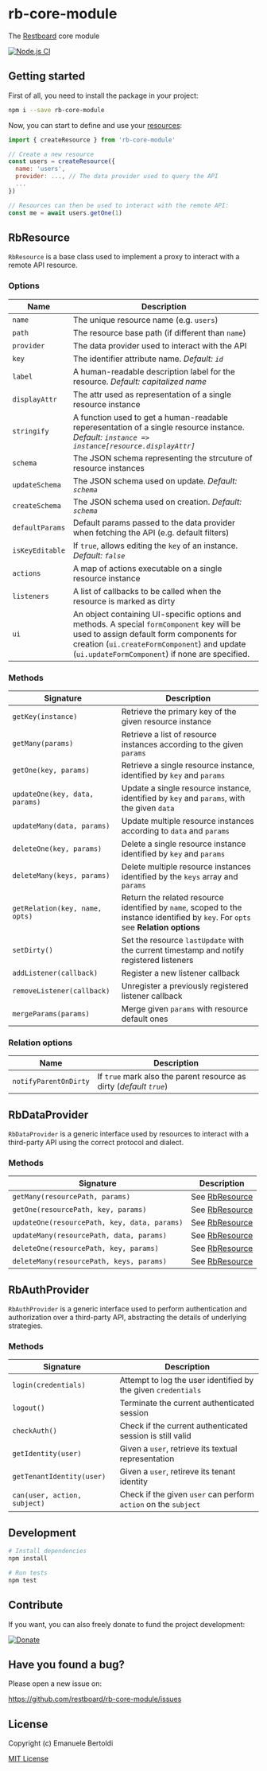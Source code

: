 # rb-core-module

The [Restboard](https://restboard.github.io/) core module

[![Node.js CI](https://github.com/restboard/rb-core-module/actions/workflows/node.js.yml/badge.svg)](https://github.com/restboard/rb-core-module/actions/workflows/node.js.yml)

## Getting started

First of all, you need to install the package in your project:

```bash
npm i --save rb-core-module
```

Now, you can start to define and use your [resources](#RbResource):

```js
import { createResource } from 'rb-core-module'

// Create a new resource
const users = createResource({
  name: 'users',
  provider: ..., // The data provider used to query the API
  ...
})

// Resources can then be used to interact with the remote API:
const me = await users.getOne(1)
```

## RbResource

`RbResource` is a base class used to implement a proxy to interact with a remote API resource.

### Options

| Name            | Description                                                                                                                                                                                                                             |
| --------------- | --------------------------------------------------------------------------------------------------------------------------------------------------------------------------------------------------------------------------------------- |
| `name`          | The unique resource name (e.g. `users`)                                                                                                                                                                                                 |
| `path`          | The resource base path (if different than `name`)                                                                                                                                                                                       |
| `provider`      | The data provider used to interact with the API                                                                                                                                                                                         |
| `key`           | The identifier attribute name. _Default: `id`_                                                                                                                                                                                          |
| `label`         | A human-readable description label for the resource. _Default: capitalized name_                                                                                                                                                        |
| `displayAttr`   | The attr used as representation of a single resource instance                                                                                                                                                                           |
| `stringify`     | A function used to get a human-readable reperesentation of a single resource instance. _Default: `instance => instance[resource.displayAttr]`_                                                                                          |
| `schema`        | The JSON schema representing the strcuture of resource instances                                                                                                                                                                        |
| `updateSchema`  | The JSON schema used on update. _Default: `schema`_                                                                                                                                                                                     |
| `createSchema`  | The JSON schema used on creation. _Default: `schema`_                                                                                                                                                                                   |
| `defaultParams` | Default params passed to the data provider when fetching the API (e.g. default filters)                                                                                                                                                 |
| `isKeyEditable` | If `true`, allows editing the `key` of an instance. _Default: `false`_                                                                                                                                                                  |
| `actions`       | A map of actions executable on a single resource instance                                                                                                                                                                               |
| `listeners`     | A list of callbacks to be called when the resource is marked as dirty                                                                                                                                                                   |
| `ui`            | An object containing UI-specific options and methods. A special `formComponent` key will be used to assign default form components for creation (`ui.createFormComponent`) and update (`ui.updateFormComponent`) if none are specified. |

### Methods

| Signature                      | Description    |
| ------------------------------ | -------------- |
| `getKey(instance)`             | Retrieve the primary key of the given resource instance |
| `getMany(params)`              | Retrieve a list of resource instances according to the given `params` |
| `getOne(key, params)`          | Retrieve a single resource instance, identified by `key` and `params` |
| `updateOne(key, data, params)` | Update a single resource instance, identified by `key` and `params`, with the given `data` |
| `updateMany(data, params)`     | Update multiple resource instances according to `data` and `params` |
| `deleteOne(key, params)`       | Delete a single resource instance identified by `key` and `params` |
| `deleteMany(keys, params)`     | Delete multiple resource instances identified by the `keys` array and `params` |
| `getRelation(key, name, opts)` | Return the related resource identified by `name`, scoped to the instance identified by `key`. For `opts` see **Relation options** |
| `setDirty()`                   | Set the resource `lastUpdate` with the current timestamp and notify registered listeners |
| `addListener(callback)`        | Register a new listener callback |
| `removeListener(callback)`     | Unregister a previously registered listener callback |
| `mergeParams(params)`          | Merge given `params` with resource default ones |

### Relation options

| Name                  | Description                                                         |
| --------------------- | ------------------------------------------------------------------- |
| `notifyParentOnDirty` | If `true` mark also the parent resource as dirty (_default `true`_) |

## RbDataProvider

`RbDataProvider` is a generic interface used by resources to interact with a
third-party API using the correct protocol and dialect.

### Methods

| Signature                                    | Description                   |
| -------------------------------------------- | ----------------------------- |
| `getMany(resourcePath, params)`              | See [RbResource](#RbResource) |
| `getOne(resourcePath, key, params)`          | See [RbResource](#RbResource) |
| `updateOne(resourcePath, key, data, params)` | See [RbResource](#RbResource) |
| `updateMany(resourcePath, data, params)`     | See [RbResource](#RbResource) |
| `deleteOne(resourcePath, key, params)`       | See [RbResource](#RbResource) |
| `deleteMany(resourcePath, keys, params)`     | See [RbResource](#RbResource) |

## RbAuthProvider

`RbAuthProvider` is a generic interface used to perform authentication and
authorization over a third-party API, abstracting the details of underlying
strategies.

### Methods

| Signature                    | Description                                                     |
| ---------------------------- | --------------------------------------------------------------- |
| `login(credentials)`         | Attempt to log the user identified by the given `credentials`   |
| `logout()`                   | Terminate the current authenticated session                     |
| `checkAuth()`                | Check if the current authenticated session is still valid       |
| `getIdentity(user)`          | Given a `user`, retrieve its textual representation             |
| `getTenantIdentity(user)`    | Given a `user`, retireve its tenant identity                    |
| `can(user, action, subject)` | Check if the given `user` can perform `action` on the `subject` |

## Development

```bash
# Install dependencies
npm install

# Run tests
npm test
```

## Contribute

If you want, you can also freely donate to fund the project development:

[![Donate](https://www.paypalobjects.com/en_US/i/btn/btn_donate_SM.gif)](https://paypal.me/EBertoldi)

## Have you found a bug?

Please open a new issue on:

<https://github.com/restboard/rb-core-module/issues>

## License

Copyright (c) Emanuele Bertoldi

[MIT License](http://en.wikipedia.org/wiki/MIT_License)
